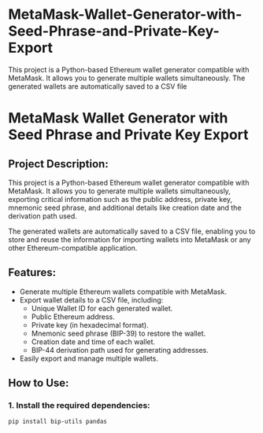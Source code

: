 # MetaMask-Wallet-Generator-with-Seed-Phrase-and-Private-Key-Export
This project is a Python-based Ethereum wallet generator compatible with MetaMask. It allows you to generate multiple wallets simultaneously. The generated wallets are automatically saved to a CSV file

# MetaMask Wallet Generator with Seed Phrase and Private Key Export

## Project Description:
This project is a Python-based Ethereum wallet generator compatible with MetaMask. It allows you to generate multiple wallets simultaneously, exporting critical information such as the public address, private key, mnemonic seed phrase, and additional details like creation date and the derivation path used.

The generated wallets are automatically saved to a CSV file, enabling you to store and reuse the information for importing wallets into MetaMask or any other Ethereum-compatible application.

## Features:
- Generate multiple Ethereum wallets compatible with MetaMask.
- Export wallet details to a CSV file, including:
  - Unique Wallet ID for each generated wallet.
  - Public Ethereum address.
  - Private key (in hexadecimal format).
  - Mnemonic seed phrase (BIP-39) to restore the wallet.
  - Creation date and time of each wallet.
  - BIP-44 derivation path used for generating addresses.
- Easily export and manage multiple wallets.

## How to Use:

### 1. Install the required dependencies:
```bash
pip install bip-utils pandas
